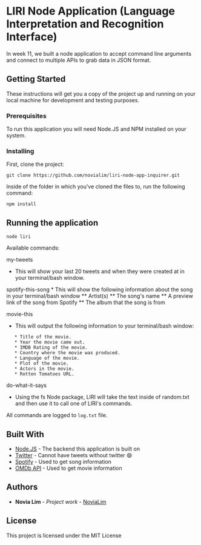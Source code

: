 # LIRI Node Application (Language Interpretation and Recognition Interface)

In week 11, we built a node application to accept command line arguments and connect to multiple APIs to grab data in JSON format.

## Getting Started

These instructions will get you a copy of the project up and running on your local machine for development and testing purposes.

### Prerequisites

To run this application you will need Node.JS and NPM installed on your system.

### Installing
First, clone the project:
```
git clone https://github.com/novialim/liri-node-app-inquirer.git
```


Inside of the folder in which you've cloned the files to, run the following command:
```
npm install
```

## Running the application 

```
node liri
```

Available commands:

my-tweets
* This will show your last 20 tweets and when they were created at in your terminal/bash window.

spotify-this-song
* 
This will show the following information about the song in your terminal/bash window
** Artist(s)
** The song's name
** A preview link of the song from Spotify
** The album that the song is from

movie-this
* This will output the following information to your terminal/bash window:

```
   * Title of the movie.
   * Year the movie came out.
   * IMDB Rating of the movie.
   * Country where the movie was produced.
   * Language of the movie.
   * Plot of the movie.
   * Actors in the movie.
   * Rotten Tomatoes URL.
```

do-what-it-says 
* Using the fs Node package, LIRI will take the text inside of random.txt and then use it to call one of LIRI's commands.

All commands are logged to `log.txt` file.


## Built With

* [Node.JS](https://nodejs.org/en/) - The backend this application is built on
* [Twitter](http://www.twitter.com) - Cannot have tweets without twitter :smile:
* [Spotify](http://www.spotify.com) - Used to get song information
* [OMDb API](https://www.omdbapi.com/) - Used to get movie information

## Authors

* **Novia Lim** - *Project work* - [NoviaLim](https://github.com/novialim)

## License

This project is licensed under the MIT License

